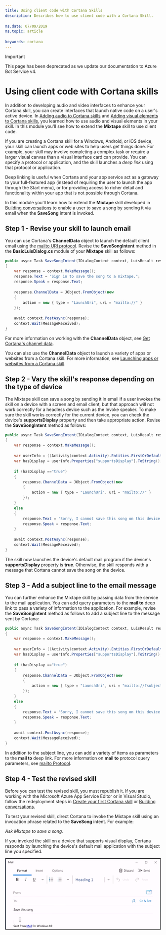 ```yaml
---
title: Using client code with Cortana Skills
description: Describes how to use client code with a Cortana Skill.

ms.date: 07/09/2019
ms.topic: article

keywords: cortana
---
```


> [!IMPORTANT]
> This page has been deprecated as we update our documentation to Azure Bot Service v4.

# Using client code with Cortana skills

In addition to developing audio and video interfaces to enhance your Cortana skill, you can create interfaces that launch native code on a user's active device. In [Adding audio to Cortana skills](./mva41-streaming-audio.md) and [Adding visual elements to Cortana skills](./mva42-visual-ux.md), you learned how to use audio and visual elements in your skill. In this module you'll see how to extend the **Mixtape** skill to use client code.

If you are creating a Cortana skill for a Windows, Android, or iOS device, your skill can launch apps or web sites to help users get things done. For example, your skill may involve completing a complex task or require a larger visual canvas than a visual interface card can provide. You can specify a protocol or application, and the skill launches a *deep link* using that protocol or application. 

Deep linking is useful when Cortana and your app service act as a gateway to your full-featured app (instead of requiring the user to launch the app through the Start menu), or for providing access to richer detail and functionality within your app that is not possible through Cortana. 

In this module you'll learn how to extend the **Mixtape** skill developed in [Building conversations](./mva32-building-conversations.md) to enable a user to save a song by sending it via email when the **SaveSong** intent is invoked.

## Step 1 - Revise your skill to launch email 

You can use Cortana's **ChannelData** object to launch the default client email using the [mailto URI protocol](https://msdn.microsoft.com/library/jj710215(v=vs.85).aspx). Revise the **SaveSongIntent** method in the **BasicLuisDialog.cs** module of your **Mixtape** skill as follows:

```csharp
public async Task SaveSongIntent(IDialogContext context, LuisResult result)
{
    var response = context.MakeMessage();
    response.Text = "Sign in to save the song to a mixtape.";
    response.Speak = response.Text;

    response.ChannelData = JObject.FromObject(new
    {
        action = new { type = "LaunchUri", uri = "mailto://" }
    });

    await context.PostAsync(response);
    context.Wait(MessageReceived);
}
```

For more information on working with the **ChannelData** object, see [Get Cortana's channel data](./cortana-channel-data.md).

You can also use the **ChannelData** object to launch a variety of apps or websites from a Cortana skill. For more information, see [Launching apps or websites from a Cortana skill](./launch-apps-from-skills.md#launching-and-deep-linking-an-app).

## Step 2 - Vary the skill's response depending on the type of device

The Mixtape skill can save a song by sending it in email if a user invokes the skill on a device with a screen and email client, but that approach will not work correctly for a headless device such as the Invoke speaker. To make sure the skill works correctly for the current device, you can check the device's **supportsDisplay** property and then take appropriate action. Revise the **SaveSongIntent** method as follows:

```csharp
public async Task SaveSongIntent(IDialogContext context, LuisResult result)
{
    var response = context.MakeMessage();

    var userInfo = ((Activity)context.Activity).Entities.FirstOrDefault(e => e.Type.Equals("DeviceInfo"));
    var hasDisplay = userInfo.Properties["supportsDisplay"].ToString();

    if (hasDisplay =="true")
    {
        response.ChannelData = JObject.FromObject(new
        {
            action = new { type = "LaunchUri", uri = "mailto://" }
        });
    }
    else
    {
        response.Text = "Sorry, I cannot save this song on this device. Check back soon.";
        response.Speak = response.Text;
    }

    await context.PostAsync(response);
    context.Wait(MessageReceived);
}
```

The skill now launches the device's default mail program if the device's **supportsDisplay** property is **true**. Otherwise, the skill responds with a message that Cortana cannot save the song on the device.

## Step 3 - Add a subject line to the email message

You can further enhance the Mixtape skill by passing data from the service to the mail application. You can add query parameters to the **mail to** deep link to pass a variety of information to the application. For example, revise the **SaveSongIntent** method as follows to add a subject line to the message sent by Cortana:

```csharp
public async Task SaveSongIntent(IDialogContext context, LuisResult result)
{
    var response = context.MakeMessage();

    var userInfo = ((Activity)context.Activity).Entities.FirstOrDefault(e => e.Type.Equals("DeviceInfo"));
    var hasDisplay = userInfo.Properties["supportsDisplay"].ToString();

    if (hasDisplay =="true")
    {
        response.ChannelData = JObject.FromObject(new
        {
            action = new { type = "LaunchUri", uri = "mailto://?subject=Save%20this%20song" }
        });
    }
    else
    {
        response.Text = "Sorry, I cannot save this song on this device. Check back soon.";
        response.Speak = response.Text;
    }

    await context.PostAsync(response);
    context.Wait(MessageReceived);
}
```

In addition to the subject line, you can add a variety of items as parameters to the **mail to** deep link. For more information on **mail to** protocol query parameters, see [mailto Protocol](https://msdn.microsoft.com/library/aa767737(v=vs.85).aspx).

## Step 4 - Test the revised skill

Before you can test the revised skill, you must republish it. If you are working with the Microsoft Azure App Service Editor or in Visual Studio, follow the redeployment steps in [Create your first Cortana skill](./mva22-hello-world.md) or [Building conversations](./mva32-building-conversations.md).

To test your revised skill, direct Cortana to invoke the Mixtape skill using an invocation phrase related to the **SaveSong** intent. For example:

*Ask Mixtape to save a song.*

If you invoked the skill on a device that supports visual display, Cortana responds by launching the device's default mail application with the subject line you specified.

![Save CSongard](../media/images/mva43_save_song.png)
